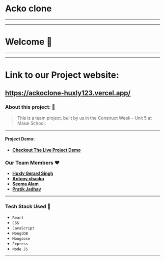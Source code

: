 # Acko clone
---

---
# Welcome :wave:
---
---
# Link to our Project website:

https://ackoclone-huxly123.vercel.app/
---

### About this project: :raised_hands:

> This is a team project, built by us in the Construct Week - Unit 5 at Masai School.

---


#### Project Demo: 
- **[Checkout The Live Project Demo](https://www.youtube.com/watch?v=6h0kGa-9NdI&t=1s)**



### Our Team Members :heart:

- **[Huxly Gerard Singh](https://github.com/huxly123)**
- **[Antony chacko](https://github.com/tonyPooyappallil)**
- **[Seema Alam](https://github.com/SeemaAlam)**
- **[Pratik Jadhav](https://github.com/pratikjadhav718)**


---



### Tech Stack Used :wrench:

- `React`
- `CSS`
- `JavaScript`
- `MongoDB`
- `Mongoose`
- `Express`
- `Node JS`

---

<!-- ### Screenshots:

![image](https://user-images.githubusercontent.com/28688901/140640914-c6ca5404-9772-4462-8c12-d7ea0f097b26.png)
![image](https://user-images.githubusercontent.com/28688901/140640940-f7dc2649-fe27-4a15-a8d1-ef77f496e0ad.png)
![image](https://user-images.githubusercontent.com/28688901/140640996-0284ed86-8b65-4956-bad9-e5bc626dfc05.png)
![image](https://user-images.githubusercontent.com/28688901/140640972-6efeae34-e17e-491f-9998-1e174b5a2258.png) -->
